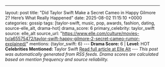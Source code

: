 ---
layout: post
title: "Did Taylor Swift Make a Secret Cameo in Happy Gilmore 2? Here’s What Really Happened"
date: 2025-08-02 11:15:10 +0000
categories: gossip
tags: [taylor-swift, music, pop, awards, fashion, dating, source-elle_alt, drama-hot]
drama_score: 6
primary_celebrity: taylor_swift
source: elle_alt
source_url: "https://www.elle.com/culture/movies-tv/a65575472/taylor-swift-happy-gilmore-2-secret-cameo-rumor-explained/"
mentions: {taylor_swift: 6} --- **Drama Score:** 6 | **Level:** HOT **Celebrities Mentioned:** Taylor Swift [Read full article at Elle Alt](https://www.elle.com/culture/movies-tv/a65575472/taylor-swift-happy-gilmore-2-secret-cameo-rumor-explained/) --- *This post was automatically generated from RSS feeds. Drama scores are calculated based on mention frequency and source reliability.*